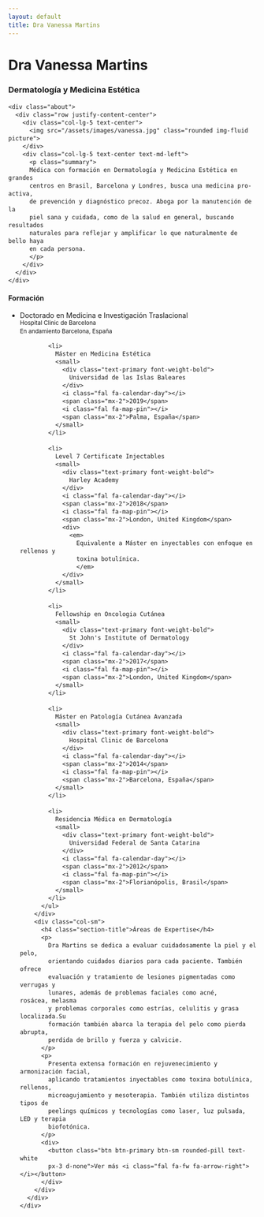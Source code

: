 ```yaml
---
layout: default
title: Dra Vanessa Martins
---
```


<div class="home-page">
  <div class="container">
    <div class="greeting">
      <h1 class="name">Dra Vanessa Martins</h1>
      <h3 class="specialty">Dermatología y Medicina Estética</h3>
    </div>

    <div class="about">
      <div class="row justify-content-center">
        <div class="col-lg-5 text-center">
          <img src="/assets/images/vanessa.jpg" class="rounded img-fluid picture">
        </div>
        <div class="col-lg-5 text-center text-md-left">
          <p class="summary">
          Médica con formación en Dermatología y Medicina Estética en grandes
          centros en Brasil, Barcelona y Londres, busca una medicina pro-activa,
          de prevención y diagnóstico precoz. Aboga por la manutención de la
          piel sana y cuidada, como de la salud en general, buscando resultados
          naturales para reflejar y amplificar lo que naturalmente de bello haya
          en cada persona.
          </p>
        </div>
      </div>
    </div>
  </div>

  <div class="services">
    <div class="container">
      <div class="row">
        <div class="col-sm">
          <h4 class="section-title">Formación</h4>
          <ul class="list-unstyled">
            <li>
              Doctorado en Medicina e Investigación Traslacional
              <small>
                <div class="text-primary font-weight-bold">
                  Hospital Clinic de Barcelona
                </div>
                <i class="fal fa-calendar-day"></i>
                <span class="mx-2">En andamiento</span>
                <i class="fal fa-map-pin"></i>
                <span class="mx-2">Barcelona, España</span>
              </small>
            </li>

            <li>
              Máster en Medicina Estética
              <small>
                <div class="text-primary font-weight-bold">
                  Universidad de las Islas Baleares
                </div>
                <i class="fal fa-calendar-day"></i>
                <span class="mx-2">2019</span>
                <i class="fal fa-map-pin"></i>
                <span class="mx-2">Palma, España</span>
              </small>
            </li>

            <li>
              Level 7 Certificate Injectables
              <small>
                <div class="text-primary font-weight-bold">
                  Harley Academy
                </div>
                <i class="fal fa-calendar-day"></i>
                <span class="mx-2">2018</span>
                <i class="fal fa-map-pin"></i>
                <span class="mx-2">London, United Kingdom</span>
                <div>
                  <em>
                    Equivalente a Máster en inyectables con enfoque en rellenos y
                    toxina botulínica.
                    </em>
                </div>
              </small>
            </li>

            <li>
              Fellowship en Oncologia Cutánea
              <small>
                <div class="text-primary font-weight-bold">
                  St John's Institute of Dermatology
                </div>
                <i class="fal fa-calendar-day"></i>
                <span class="mx-2">2017</span>
                <i class="fal fa-map-pin"></i>
                <span class="mx-2">London, United Kingdom</span>
              </small>
            </li>

            <li>
              Máster en Patología Cutánea Avanzada
              <small>
                <div class="text-primary font-weight-bold">
                  Hospital Clinic de Barcelona
                </div>
                <i class="fal fa-calendar-day"></i>
                <span class="mx-2">2014</span>
                <i class="fal fa-map-pin"></i>
                <span class="mx-2">Barcelona, España</span>
              </small>
            </li>

            <li>
              Residencia Médica en Dermatología
              <small>
                <div class="text-primary font-weight-bold">
                  Universidad Federal de Santa Catarina
                </div>
                <i class="fal fa-calendar-day"></i>
                <span class="mx-2">2012</span>
                <i class="fal fa-map-pin"></i>
                <span class="mx-2">Florianópolis, Brasil</span>
              </small>
            </li>
          </ul>
        </div>
        <div class="col-sm">
          <h4 class="section-title">Áreas de Expertise</h4>
          <p>
            Dra Martins se dedica a evaluar cuidadosamente la piel y el pelo,
            orientando cuidados diarios para cada paciente. También ofrece
            evaluación y tratamiento de lesiones pigmentadas como verrugas y
            lunares, además de problemas faciales como acné, rosácea, melasma
            y problemas corporales como estrías, celulitis y grasa localizada.Su
            formación también abarca la terapia del pelo como pierda abrupta,
            perdida de brillo y fuerza y calvicie.
          </p>
          <p>
            Presenta extensa formación en rejuvenecimiento y armonización facial,
            aplicando tratamientos inyectables como toxina botulínica, rellenos,
            microagujamiento y mesoterapia. También utiliza distintos tipos de
            peelings químicos y tecnologías como laser, luz pulsada, LED y terapia
            biofotónica.
          </p>
          <div>
            <button class="btn btn-primary btn-sm rounded-pill text-white
            px-3 d-none">Ver más <i class="fal fa-fw fa-arrow-right"></i></button>
          </div>
        </div>
      </div>
    </div>
  </div>
</div>
